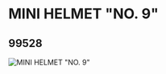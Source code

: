 # MINI HELMET "NO. 9"
## 99528
![MINI HELMET "NO. 9"](https://lc-www-live-s.legocdn.com/media/bricks/5/2/4651317.jpg)